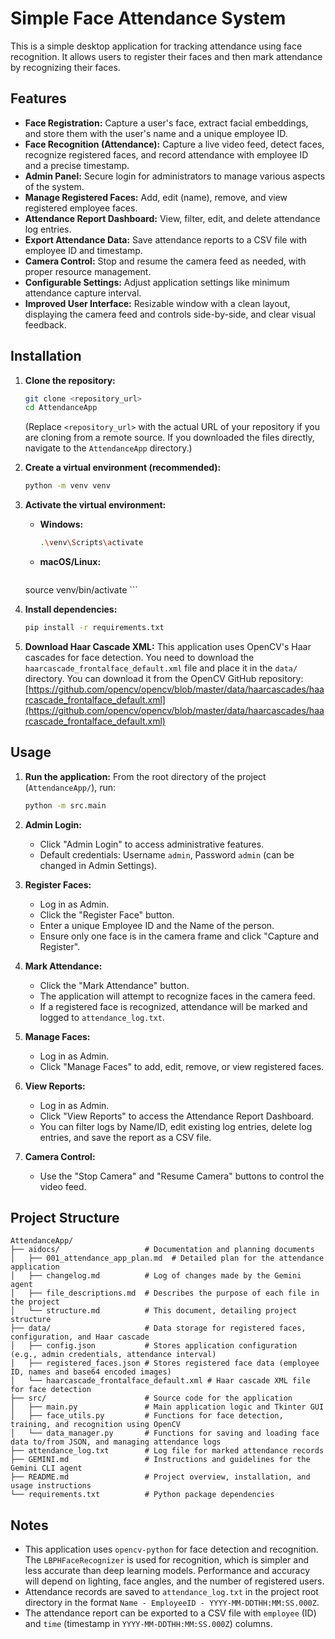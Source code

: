 # Simple Face Attendance System

This is a simple desktop application for tracking attendance using face recognition. It allows users to register their faces and then mark attendance by recognizing their faces.

## Features

*   **Face Registration:** Capture a user's face, extract facial embeddings, and store them with the user's name and a unique employee ID.
*   **Face Recognition (Attendance):** Capture a live video feed, detect faces, recognize registered faces, and record attendance with employee ID and a precise timestamp.
*   **Admin Panel:** Secure login for administrators to manage various aspects of the system.
*   **Manage Registered Faces:** Add, edit (name), remove, and view registered employee faces.
*   **Attendance Report Dashboard:** View, filter, edit, and delete attendance log entries.
*   **Export Attendance Data:** Save attendance reports to a CSV file with employee ID and timestamp.
*   **Camera Control:** Stop and resume the camera feed as needed, with proper resource management.
*   **Configurable Settings:** Adjust application settings like minimum attendance capture interval.
*   **Improved User Interface:** Resizable window with a clean layout, displaying the camera feed and controls side-by-side, and clear visual feedback.

## Installation

1.  **Clone the repository:**
    ```bash
    git clone <repository_url>
    cd AttendanceApp
    ```
    (Replace `<repository_url>` with the actual URL of your repository if you are cloning from a remote source. If you downloaded the files directly, navigate to the `AttendanceApp` directory.)

2.  **Create a virtual environment (recommended):**
    ```bash
    python -m venv venv
    ```

3.  **Activate the virtual environment:**
    *   **Windows:**
        ```bash
        .\venv\Scripts\activate
        ```
    *   **macOS/Linux:**
        ```bash
    source venv/bin/activate
        ```

4.  **Install dependencies:**
    ```bash
    pip install -r requirements.txt
    ```

5.  **Download Haar Cascade XML:**
    This application uses OpenCV's Haar cascades for face detection. You need to download the `haarcascade_frontalface_default.xml` file and place it in the `data/` directory.
    You can download it from the OpenCV GitHub repository: [https://github.com/opencv/opencv/blob/master/data/haarcascades/haarcascade_frontalface_default.xml](https://github.com/opencv/opencv/blob/master/data/haarcascades/haarcascade_frontalface_default.xml)

## Usage

1.  **Run the application:**
    From the root directory of the project (`AttendanceApp/`), run:
    ```bash
    python -m src.main
    ```

2.  **Admin Login:**
    *   Click "Admin Login" to access administrative features.
    *   Default credentials: Username `admin`, Password `admin` (can be changed in Admin Settings).

3.  **Register Faces:**
    *   Log in as Admin.
    *   Click the "Register Face" button.
    *   Enter a unique Employee ID and the Name of the person.
    *   Ensure only one face is in the camera frame and click "Capture and Register".

4.  **Mark Attendance:**
    *   Click the "Mark Attendance" button.
    *   The application will attempt to recognize faces in the camera feed.
    *   If a registered face is recognized, attendance will be marked and logged to `attendance_log.txt`.

5.  **Manage Faces:**
    *   Log in as Admin.
    *   Click "Manage Faces" to add, edit, remove, or view registered faces.

6.  **View Reports:**
    *   Log in as Admin.
    *   Click "View Reports" to access the Attendance Report Dashboard.
    *   You can filter logs by Name/ID, edit existing log entries, delete log entries, and save the report as a CSV file.

7.  **Camera Control:**
    *   Use the "Stop Camera" and "Resume Camera" buttons to control the video feed.

## Project Structure

```
AttendanceApp/
├── aidocs/                   # Documentation and planning documents
│   ├── 001_attendance_app_plan.md  # Detailed plan for the attendance application
│   ├── changelog.md          # Log of changes made by the Gemini agent
│   ├── file_descriptions.md  # Describes the purpose of each file in the project
│   └── structure.md          # This document, detailing project structure
├── data/                     # Data storage for registered faces, configuration, and Haar cascade
│   ├── config.json           # Stores application configuration (e.g., admin credentials, attendance interval)
│   ├── registered_faces.json # Stores registered face data (employee ID, names and base64 encoded images)
│   └── haarcascade_frontalface_default.xml # Haar cascade XML file for face detection
├── src/                      # Source code for the application
│   ├── main.py               # Main application logic and Tkinter GUI
│   ├── face_utils.py         # Functions for face detection, training, and recognition using OpenCV
│   └── data_manager.py       # Functions for saving and loading face data to/from JSON, and managing attendance logs
├── attendance_log.txt        # Log file for marked attendance records
├── GEMINI.md                 # Instructions and guidelines for the Gemini CLI agent
├── README.md                 # Project overview, installation, and usage instructions
└── requirements.txt          # Python package dependencies
```

## Notes

*   This application uses `opencv-python` for face detection and recognition. The `LBPHFaceRecognizer` is used for recognition, which is simpler and less accurate than deep learning models. Performance and accuracy will depend on lighting, face angles, and the number of registered users.
*   Attendance records are saved to `attendance_log.txt` in the project root directory in the format `Name - EmployeeID - YYYY-MM-DDTHH:MM:SS.000Z`.
*   The attendance report can be exported to a CSV file with `employee` (ID) and `time` (timestamp in `YYYY-MM-DDTHH:MM:SS.000Z`) columns.